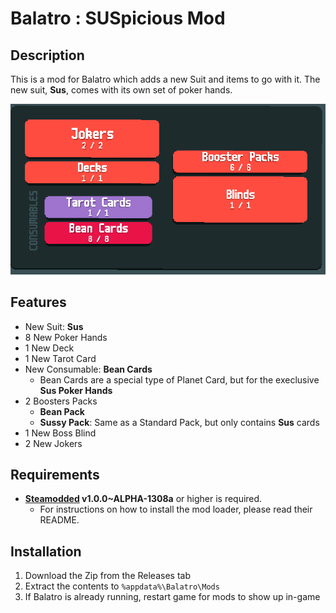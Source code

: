 # Balatro : SUSpicious Mod
## Description
This is a mod for Balatro which adds a new Suit and items to go with it.
The new suit, **Sus**, comes with its own set of poker hands.

<img src="gh_assets/Additions.png">

## Features
- New Suit: **Sus**
- 8 New Poker Hands
- 1 New Deck
- 1 New Tarot Card
- New Consumable: **Bean Cards**
  - Bean Cards are a special type of Planet Card, but for the execlusive **Sus Poker Hands**
- 2 Boosters Packs
  - **Bean Pack**
  - **Sussy Pack**: Same as a Standard Pack, but only contains **Sus** cards
- 1 New Boss Blind
- 2 New Jokers

## Requirements
- **[Steamodded](https://github.com/Steamopollys/Steamodded) v1.0.0~ALPHA-1308a** or higher is required.
  - For instructions on how to install the mod loader, please read their README.

## Installation
1. Download the Zip from the Releases tab
2. Extract the contents to `%appdata%\Balatro\Mods`
3. If Balatro is already running, restart game for mods to show up in-game